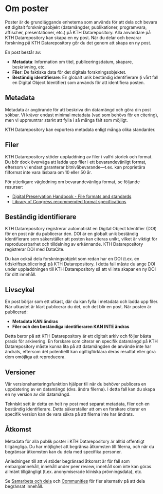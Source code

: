 # Om poster

Poster är de grundläggande enheterna som används för att dela och bevara ett digitalt forskningsobjekt (datamängder, publikationer, programvara, affischer, presentationer, etc.) på KTH Datarepository. Alla användare på KTH Datarepository kan skapa en ny post. När du delar och bevarar forskning på KTH Datarepository gör du det genom att skapa en ny post.

En post består av:

- **Metadata**: Information om titel, publiceringsdatum, skapare, beskrivning, etc.
- **Filer**: De faktiska data för det digitala forskningsobjektet.
- **Beständig identifierare**: En globalt unik beständig identifierare (i vårt fall en Digital Object Identifier) som används för att identifiera posten.

## Metadata

Metadata är avgörande för att beskriva din datamängd och göra din post sökbar. Vi kräver endast minimal metadata (vad som behövs för en citering), men vi uppmuntrar starkt att fylla i så många fält som möjligt.

KTH Datarepository kan exportera metadata enligt många olika standarder.

## Filer

KTH Datarepository stöder uppladdning av filer i valfri storlek och format. Du bör dock överväga att ladda upp filer i ett bevarandevänligt format, eftersom vi endast garanterar bitnivåbevarande—t.ex. kan proprietära filformat inte vara läsbara om 10 eller 50 år.

För ytterligare vägledning om bevarandevänliga format, se följande resurser:

- [Digital Preservation Handbook - File formats and standards](https://www.dpconline.org/handbook)
- [Library of Congress recommended format specifications](https://www.loc.gov/preservation/resources/rfs/)

## Beständig identifierare

KTH Datarepository registrerar automatiskt en Digital Object Identifier (DOI) för en post när du publicerar den. DOI är en globalt unik beständig identifierare som säkerställer att posten kan citeras unikt, vilket är viktigt för reproducerbarhet och tilldelning av erkännande. KTH Datarepository registrerar DOI med DataCite.

Du kan också dela forskningsobjekt som redan har en DOI (t.ex. en tidskriftspublicering) på KTH Datarepository. I detta fall måste du ange DOI under uppladdningen till KTH Datarepository så att vi inte skapar en ny DOI för ditt innehåll.

## Livscykel

En post börjar som ett utkast, där du kan fylla i metadata och ladda upp filer. När utkastet är klart publicerar du det, och det blir en post. När posten är publicerad:

- **Metadata KAN ändras**
- **Filer och den beständiga identifieraren KAN INTE ändras**

Detta beror på att KTH Datarepository är ett digitalt arkiv och följer bästa praxis för arkivering. En forskare som citerar en specifik datamängd på KTH Datarepository måste kunna lita på att datamängden de använde inte har ändrats, eftersom det potentiellt kan ogiltigförklara deras resultat eller göra dem omöjliga att reproducera.

## Versioner

Vår versionshanteringsfunktion hjälper till när du behöver publicera en uppdatering av en datamängd (dvs. ändra filerna). I detta fall kan du skapa en ny version av din datamängd.

Tekniskt sett är detta en helt ny post med separat metadata, filer och en beständig identifierare. Detta säkerställer att om en forskare citerar en specifik version kan de vara säkra på att filerna inte har ändrats.

## Åtkomst

Metadata för alla publik poster i KTH Datarepository är alltid offentligt tillgängliga. Du har möjlighet att begränsa åtkomsten till filerna, och när du begränsar åtkomsten kan du dela med specifika personer.

Anledningen till att vi stöder begränsad åtkomst är för fall som embargoinnehåll, innehåll under peer review, innehåll som inte kan göras allmänt tillgängligt (t.ex. anonymiserade kliniska prövningsdata), etc.

Se [Samarbeta och dela](#) och [Communities](#) för fler alternativ på att dela begränsat innehåll.
